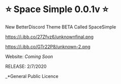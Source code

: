 # ⭐ Space Simple 0.0.1v ⭐


New BetterDiscord Theme BETA Called SpaceSimple

https://i.ibb.co/27Zfvz6/unknownfinal.png

https://i.ibb.co/GTr22P8/unknown-2.png


Website: *Coming Soon*

RELEASE: 2/7/2020



_*General Public Licence

